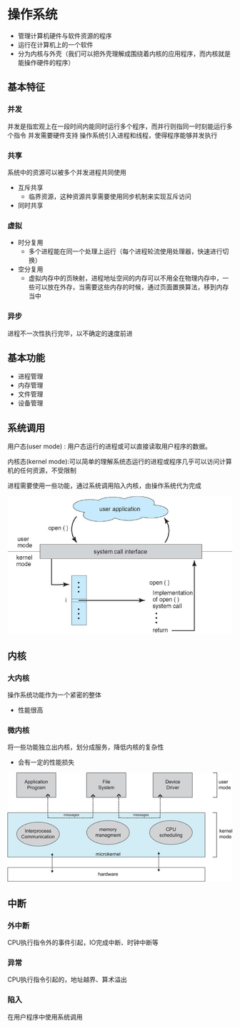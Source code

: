# 操作系统

- 管理计算机硬件与软件资源的程序
- 运行在计算机上的一个软件
- 分为内核与外壳（我们可以把外壳理解成围绕着内核的应用程序，而内核就是能操作硬件的程序）

## 基本特征

### 并发

并发是指宏观上在一段时间内能同时运行多个程序，而并行则指同一时刻能运行多个指令
并发需要硬件支持
操作系统引入进程和线程，使得程序能够并发执行

### 共享

系统中的资源可以被多个并发进程共同使用

- 互斥共享
  - 临界资源，这种资源共享需要使用同步机制来实现互斥访问
- 同时共享

### 虚拟

- 时分复用
  - 多个进程能在同一个处理上运行（每个进程轮流使用处理器，快速进行切换）
- 空分复用
  - 虚拟内存中的页映射，进程地址空间的内存可以不用全在物理内存中，一些可以放在外存，当需要这些内存的时候，通过页面置换算法，移到内存当中

### 异步

进程不一次性执行完毕，以不确定的速度前进

## 基本功能

- 进程管理
- 内存管理
- 文件管理
- 设备管理

## 系统调用

用户态(user mode) : 用户态运行的进程或可以直接读取用户程序的数据。

内核态(kernel mode):可以简单的理解系统态运行的进程或程序几乎可以访问计算机的任何资源，不受限制

进程需要使用一些功能，通过系统调用陷入内核，由操作系统代为完成

![202031161057](/assets/202031161057.png)

## 内核

### 大内核

操作系统功能作为一个紧密的整体

- 性能很高

### 微内核

将一些功能独立出内核，划分成服务，降低内核的复杂性

- 会有一定的性能损失

![202031161322](/assets/202031161322.jpg)

## 中断

### 外中断

CPU执行指令外的事件引起，IO完成中断、时钟中断等

### 异常

CPU执行指令引起的，地址越界、算术溢出

### 陷入

在用户程序中使用系统调用
